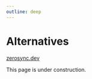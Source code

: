 ```yaml
---
outline: deep
---
```


# Alternatives

[zerosync.dev](https://zerosync.dev/)

This page is under construction.
